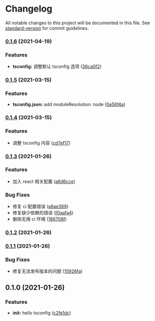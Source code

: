 # Changelog

All notable changes to this project will be documented in this file. See [standard-version](https://github.com/conventional-changelog/standard-version) for commit guidelines.

### [0.1.6](https://github.com/chenyueban/tsconfig/compare/v0.1.5...v0.1.6) (2021-04-19)

### Features

- **tsconfig:** 调整默认 tsconfig 选项 ([36ca0f2](https://github.com/chenyueban/tsconfig/commit/36ca0f2eddfa79ded9ccd4874f9c4bd9a85e7380))

### [0.1.5](https://github.com/chenyueban/tsconfig/compare/v0.1.4...v0.1.5) (2021-03-15)

### Features

- **tsconfig.json:** add moduleResolution: node ([0a56f4a](https://github.com/chenyueban/tsconfig/commit/0a56f4a8c73486392d2b5b958b72a75ebd1cfb17))

### [0.1.4](https://github.com/chenyueban/tsconfig/compare/v0.1.3...v0.1.4) (2021-03-15)

### Features

- 调整 tsconfig 内容 ([cd7ef17](https://github.com/chenyueban/tsconfig/commit/cd7ef178e22a25486118a798320b8902f8722072))

### [0.1.3](https://github.com/chenyueban/tsconfig/compare/v0.1.2...v0.1.3) (2021-01-26)

### Features

- 加入 react 相关配置 ([a6d6cce](https://github.com/chenyueban/tsconfig/commit/a6d6ccef9e1c2c9beba5d236ff0ed27f6f8e377b))

### Bug Fixes

- 修复 ci 配置错误 ([a8ae369](https://github.com/chenyueban/tsconfig/commit/a8ae3697ce3e32772c03108cbb5b66da4d9eec92))
- 修复缺少依赖的错误 ([f0aafa4](https://github.com/chenyueban/tsconfig/commit/f0aafa460b680e2e13c0e23fcbe574ccb59a5646))
- 删除无用 ci 环境 ([186708f](https://github.com/chenyueban/tsconfig/commit/186708fccfc57ac12d713f271ee9b6b1b7cdddfb))

### [0.1.2](https://github.com/chenyueban/tsconfig/compare/v0.1.1...v0.1.2) (2021-01-26)

### [0.1.1](https://github.com/chenyueban/tsconfig/compare/v0.1.0...v0.1.1) (2021-01-26)

### Bug Fixes

- 修复无法发布版本的问题 ([15926fa](https://github.com/chenyueban/tsconfig/commit/15926fa85f80dae59597af68dc626f6d1988a72f))

## 0.1.0 (2021-01-26)

### Features

- **init:** hello tsconfig ([c2fe1dc](https://github.com/chenyueban/tsconfig/commit/c2fe1dc93509286fca1f21e8868d8686409e5f8a))
